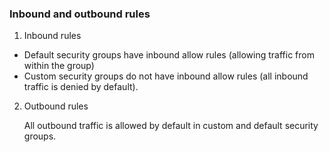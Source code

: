 ### Inbound and outbound rules
1. Inbound rules
* Default security groups have inbound allow rules (allowing traffic from within the group) 
* Custom security groups do not have inbound allow rules (all inbound traffic is denied by default). 

2. Outbound rules

    All outbound traffic is allowed by default in custom and default security groups.